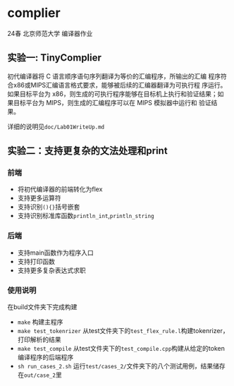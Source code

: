 # complier

24春 北京师范大学 编译器作业

## 实验一: TinyComplier

初代编译器将 C 语言顺序语句序列翻译为等价的汇编程序，所输出的汇编 程序符合x86或MIPS汇编语言格式要求，能够被后续的汇编器翻译为可执行程 序运行。如果目标平台为 x86，则生成的可执行程序能够在目标机上执行和验证结果；如果目标平台为 MIPS，则生成的汇编程序可以在 MIPS 模拟器中运行和
验证结果。

详细的说明见`doc/Lab01WriteUp.md`

## 实验二：支持更复杂的文法处理和print

### 前端

- 将初代编译器的前端转化为flex
- 支持更多运算符
- 支持识别`(){}`括号嵌套
- 支持识别标准库函数`println_int`,`println_string`

### 后端

- 支持main函数作为程序入口
- 支持打印函数
- 支持更多复杂表达式求职

### 使用说明

在build文件夹下完成构建
- `make` 构建主程序
- `make test_tokenrizer` 从test文件夹下的`test_flex_rule.l`构建tokenrizer，打印解析的结果
- `make test_compile` 从test文件夹下的`test_compile.cpp`构建从给定的token编译程序的后端程序
- `sh run_cases_2.sh` 运行`test/cases_2/`文件夹下的八个测试用例，结果储存在`out/case_2`里

